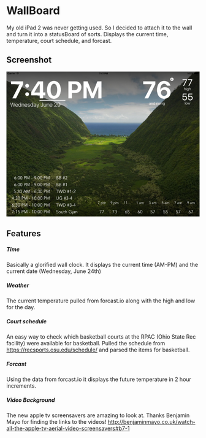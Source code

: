 # WallBoard
My old iPad 2 was never getting used. So I decided to attach it to the wall and turn it into a statusBoard of sorts. 
Displays the current time, temperature, court schedule, and forcast. 
## Screenshot
![Alt text](ReadmeResources/screenshot.png?raw=true "screenshot.png")

<!--![Alt text](ReadmeResources/gif.gif?raw=true "gif.gif")-->

## Features
##### Time
Basically a glorified wall clock. It displays the current time (AM-PM) and the current date (Wednesday, June 24th)
##### Weather 
The current temperature pulled from forcast.io along with the high and low for the day.
##### Court schedule
An easy way to check which basketball courts at the RPAC (Ohio State Rec facility) were available for basketball. Pulled the schedule from https://recsports.osu.edu/schedule/ and parsed the items for basketball. 
##### Forcast  
Using the data from forcast.io it displays the future temperature in 2 hour increments.
##### Video Background
The new apple tv screensavers are amazing to look at. Thanks Benjamin Mayo for finding the links to the videos!  http://benjaminmayo.co.uk/watch-all-the-apple-tv-aerial-video-screensavers#b7-1




